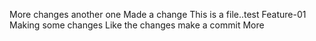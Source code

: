 More changes
another one
Made a change
This is a file..test
Feature-01
Making some changes
Like the changes
make a commit
More
